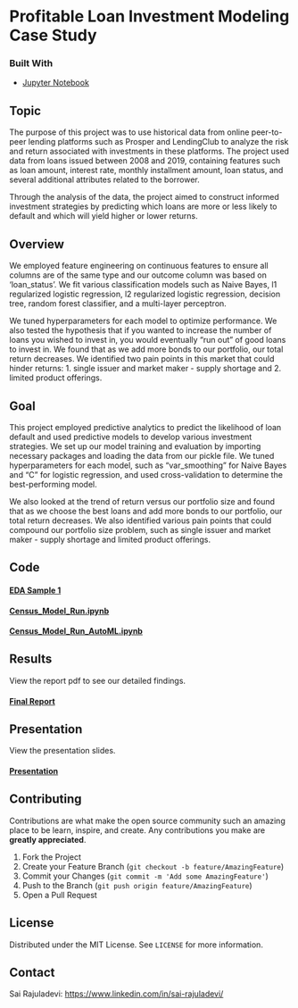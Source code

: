 # Profitable Loan Investment Modeling Case Study

<!--
*** Thanks for checking out this project. If you have a suggestion
*** that would make this better, please fork the repo and create a pull request
*** or simply open an issue with the tag "enhancement".
-->



### Built With

* [Jupyter Notebook](https://jupyter.org/)



<!-- ABOUT -->
## Topic
The purpose of this project was to use historical data from online peer-to-peer lending platforms such as Prosper and LendingClub to analyze the risk and return associated with investments in these platforms. The project used data from loans issued between 2008 and 2019, containing features such as loan amount, interest rate, monthly installment amount, loan status, and several additional attributes related to the borrower. 

Through the analysis of the data, the project aimed to construct informed investment strategies by predicting which loans are more or less likely to default and which will yield higher or lower returns.


## Overview

We employed feature engineering on continuous features to ensure all columns are of the same type and our outcome column was based on ‘loan_status’. We fit various classification models such as Naive Bayes, l1 regularized logistic regression, l2 regularized logistic regression, decision tree, random forest classifier, and a multi-layer perceptron. 

We tuned hyperparameters for each model to optimize performance. We also tested the hypothesis that if you wanted to increase the number of loans you wished to invest in, you would eventually “run out” of good loans to invest in. We found that as we add more bonds to our portfolio, our total return decreases. We identified two pain points in this market that could hinder returns: 1. single issuer and market maker - supply shortage and 2. limited product offerings.


## Goal

This project employed predictive analytics to predict the likelihood of loan default and used predictive models to develop various investment strategies. We set up our model training and evaluation by importing necessary packages and loading the data from our pickle file. We tuned hyperparameters for each model, such as “var_smoothing” for Naive Bayes and “C” for logistic regression, and used cross-validation to determine the best-performing model. 

We also looked at the trend of return versus our portfolio size and found that as we choose the best loans and add more bonds to our portfolio, our total return decreases. We also identified various pain points that could compound our portfolio size problem, such as single issuer and market maker - supply shortage and limited product offerings.



## Code

#### [EDA Sample 1](https://github.com/sr9dc/Pittsburgh_Single_Family_Home_Price/blob/main/Project%20Code/Census_EDA.ipynb)

#### [Census_Model_Run.ipynb](https://github.com/sr9dc/Pittsburgh_Single_Family_Home_Price/blob/main/Project%20Code/Census_Model_Run.ipynb)

#### [Census_Model_Run_AutoML.ipynb](https://github.com/sr9dc/Pittsburgh_Single_Family_Home_Price/blob/main/Project%20Code/Census_Model_Run.ipynb)



## Results

View the report pdf to see our detailed findings. 


#### [Final Report](https://github.com/sr9dc/Pittsburgh_Single_Family_Home_Price/blob/main/Final%20Report.pdf)


## Presentation

View the presentation slides. 


#### [Presentation](https://github.com/sr9dc/Pittsburgh_Single_Family_Home_Price/blob/main/Presentation/Home%20Price%20Presentation%2C%20Thursday%20DEC%208.pdf)



<!-- CONTRIBUTING -->
## Contributing

Contributions are what make the open source community such an amazing place to be learn, inspire, and create. Any contributions you make are **greatly appreciated**.

1. Fork the Project
2. Create your Feature Branch (`git checkout -b feature/AmazingFeature`)
3. Commit your Changes (`git commit -m 'Add some AmazingFeature'`)
4. Push to the Branch (`git push origin feature/AmazingFeature`)
5. Open a Pull Request



<!-- LICENSE -->
## License

Distributed under the MIT License. See `LICENSE` for more information.


<!-- CONTACT -->
## Contact

Sai Rajuladevi: https://www.linkedin.com/in/sai-rajuladevi/






